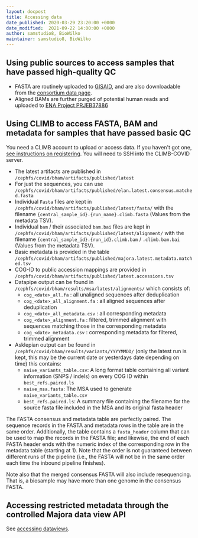 ```yaml
---
layout: docpost
title: Accessing data
date_published: 2020-03-29 23:20:00 +0000
date_modified:  2021-09-22 14:00:00 +0000
author: samstudio8, BioWilko
maintainer: samstudio8, BioWilko
---
```


## Using public sources to access samples that have passed high-quality QC

* FASTA are routinely uploaded to  [GISAID](https://gisaid.org/), and are also downloadable from the [consortium data page](https://www.cogconsortium.uk/data/).
* Aligned BAMs are further purged of potential human reads and uploaded to [ENA Project PRJEB37886](https://www.ebi.ac.uk/ena/data/view/PRJEB37886)

## Using CLIMB to access FASTA, BAM and metadata for samples that have passed basic QC

You need a CLIMB account to upload or access data. If you haven't got one, [see instructions on registering](register).
You will need to SSH into the CLIMB-COVID server.

* The latest artifacts are published in `/cephfs/covid/bham/artifacts/published/latest`
* For just the sequences, you can use `/cephfs/covid/bham/artifacts/published/elan.latest.consensus.matched.fasta`
* Individual `Fasta` files are kept in `/cephfs/covid/bham/artifacts/published/latest/fasta/` with the filename `{central_sample_id}.{run_name}.climb.fasta` (Values from the metadata TSV).
* Individual `bam` / their associated `bam.bai` files are kept in `/cephfs/covid/bham/artifacts/published/latest/alignment/` with the filename `{central_sample_id}.{run_id}.climb.bam` / `.climb.bam.bai` (Values from the metadata TSV).
* Basic metadata is provided in the table `/cephfs/covid/bham/artifacts/published/majora.latest.metadata.matched.tsv`
* COG-ID to public accession mappings are provided in `/cephfs/covid/bham/artifacts/published/latest.accessions.tsv`
* Datapipe output can be found in `/cephfs/covid/bham/results/msa/latest/alignments/` which consists of:
    * `cog_<date>_all.fa` : all unaligned sequences after deduplication
    * `cog_<date>_all_alignment.fa` : all aligned sequences after deduplication
    * `cog_<date>_all_metadata.csv` : all corresponding metadata
    * `cog_<date>_alignment.fa` : filtered, trimmed alignment with sequences matching those in the corresponding metadata
    * `cog_<date>_metadata.csv` : corresponding metadata for filtered, trimmed alignment
* Asklepian output can be found in `/cephfs/covid/bham/results/variants/YYYYMMDD/` (only the latest run is kept, this may be the current date or yesterdays date depending on time) this contains:
    * `naive_variants_table.csv`: A long format table containing all variant information (SNPS / indels) on every COG ID within `best_refs.paired.ls`
    * `naive_msa.fasta`: The MSA used to generate `naive_variants_table.csv` 
    * `best_refs.paired.ls`: A summary file containing the filename for the source fasta file included in the MSA and its original fasta header

The FASTA consensus and metadata table are perfectly paired. The sequence records in the FASTA and metadata rows in the table are in the same order.
Additionally, the table contains a `fasta_header` column that can be used to map the records in the FASTA file; and likewise, the end of each FASTA header ends with the numeric index of the corresponding row in the metadata table (starting at 1). Note that the order is not guaranteed between different runs of the pipeline (i.e., the FASTA will not be in the same order each time the inbound pipeline finishes).

Note also that the merged consensus FASTA will also include resequencing. That is, a biosample may have more than one genome in the consensus FASTA.

## Accessing restricted metadata through the controlled Majora data view API

See [accessing dataviews](accessing-dataviews).
